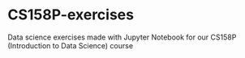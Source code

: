 # CS158P-exercises
Data science exercises made with Jupyter Notebook for our CS158P (Introduction to Data Science) course
